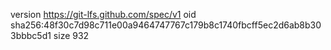 version https://git-lfs.github.com/spec/v1
oid sha256:48f30c7d98c711e00a9464747767c179b8c1740fbcff5ec2d6ab8b303bbbc5d1
size 932
